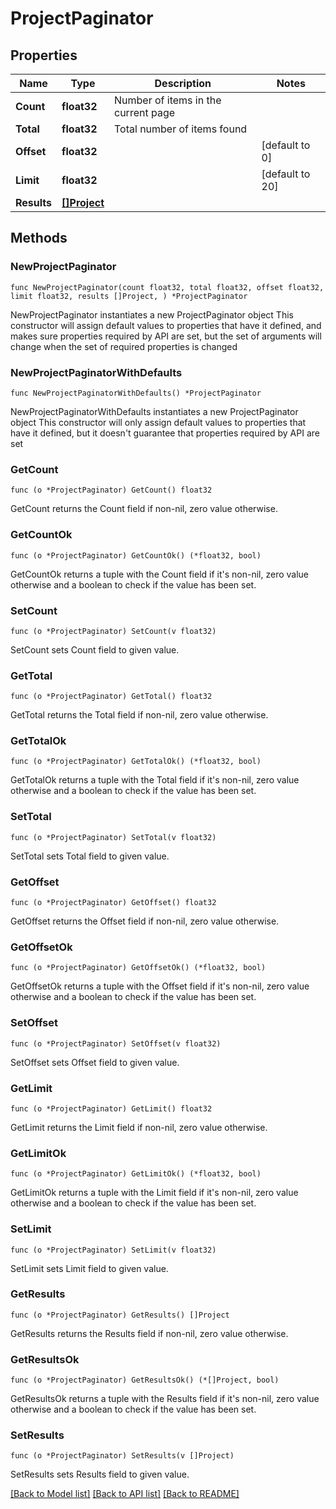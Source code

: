 # ProjectPaginator

## Properties

Name | Type | Description | Notes
------------ | ------------- | ------------- | -------------
**Count** | **float32** | Number of items in the current page | 
**Total** | **float32** | Total number of items found | 
**Offset** | **float32** |  | [default to 0]
**Limit** | **float32** |  | [default to 20]
**Results** | [**[]Project**](Project.md) |  | 

## Methods

### NewProjectPaginator

`func NewProjectPaginator(count float32, total float32, offset float32, limit float32, results []Project, ) *ProjectPaginator`

NewProjectPaginator instantiates a new ProjectPaginator object
This constructor will assign default values to properties that have it defined,
and makes sure properties required by API are set, but the set of arguments
will change when the set of required properties is changed

### NewProjectPaginatorWithDefaults

`func NewProjectPaginatorWithDefaults() *ProjectPaginator`

NewProjectPaginatorWithDefaults instantiates a new ProjectPaginator object
This constructor will only assign default values to properties that have it defined,
but it doesn't guarantee that properties required by API are set

### GetCount

`func (o *ProjectPaginator) GetCount() float32`

GetCount returns the Count field if non-nil, zero value otherwise.

### GetCountOk

`func (o *ProjectPaginator) GetCountOk() (*float32, bool)`

GetCountOk returns a tuple with the Count field if it's non-nil, zero value otherwise
and a boolean to check if the value has been set.

### SetCount

`func (o *ProjectPaginator) SetCount(v float32)`

SetCount sets Count field to given value.


### GetTotal

`func (o *ProjectPaginator) GetTotal() float32`

GetTotal returns the Total field if non-nil, zero value otherwise.

### GetTotalOk

`func (o *ProjectPaginator) GetTotalOk() (*float32, bool)`

GetTotalOk returns a tuple with the Total field if it's non-nil, zero value otherwise
and a boolean to check if the value has been set.

### SetTotal

`func (o *ProjectPaginator) SetTotal(v float32)`

SetTotal sets Total field to given value.


### GetOffset

`func (o *ProjectPaginator) GetOffset() float32`

GetOffset returns the Offset field if non-nil, zero value otherwise.

### GetOffsetOk

`func (o *ProjectPaginator) GetOffsetOk() (*float32, bool)`

GetOffsetOk returns a tuple with the Offset field if it's non-nil, zero value otherwise
and a boolean to check if the value has been set.

### SetOffset

`func (o *ProjectPaginator) SetOffset(v float32)`

SetOffset sets Offset field to given value.


### GetLimit

`func (o *ProjectPaginator) GetLimit() float32`

GetLimit returns the Limit field if non-nil, zero value otherwise.

### GetLimitOk

`func (o *ProjectPaginator) GetLimitOk() (*float32, bool)`

GetLimitOk returns a tuple with the Limit field if it's non-nil, zero value otherwise
and a boolean to check if the value has been set.

### SetLimit

`func (o *ProjectPaginator) SetLimit(v float32)`

SetLimit sets Limit field to given value.


### GetResults

`func (o *ProjectPaginator) GetResults() []Project`

GetResults returns the Results field if non-nil, zero value otherwise.

### GetResultsOk

`func (o *ProjectPaginator) GetResultsOk() (*[]Project, bool)`

GetResultsOk returns a tuple with the Results field if it's non-nil, zero value otherwise
and a boolean to check if the value has been set.

### SetResults

`func (o *ProjectPaginator) SetResults(v []Project)`

SetResults sets Results field to given value.



[[Back to Model list]](../README.md#documentation-for-models) [[Back to API list]](../README.md#documentation-for-api-endpoints) [[Back to README]](../README.md)


